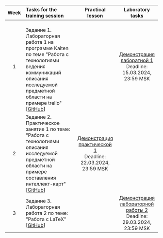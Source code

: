 | Week | Tasks for the training session | Practical lesson | Laboratory tasks |
|:------:|:----------|:----------:|:----------:|
|1|  <br> Задание 1. Лабораторная работа 1 на программе Kaiten по теме "Работа с технологиями ведения коммуникаций описания исследуемой предметной области на примере trello" [[GitHub](./ЗАДАНИЯ/задание1.)]   |  | [Демонстрация лаборатной 1](./Выполненные/лаб1кайтен.jpg) <br> Deadline: 15.03.2024, 23:59 MSK  |
| 2 | Задание 2. Практическое занятие 1 по теме:  "Работа с технологиями описания исследуемой предметной области на примере составления интеллект-карт" [[GitHub](./ЗАДАНИЯ/задание2)] | [Демонстрация практической 1](./Выполненные/3.jpg) <br> Deadline: 22.03.2024, 23:59 MSK | |
| 3 | Задание 3. Лабораторная работа 2 по теме: "Работа с LaTeX" [[GitHub](./9вариант.pdf)]  |  | [Демонстрация лабораторной работы 2](./123/Лаб1) <br> Deadline: 29.03.2024, 23:59 MSK 
